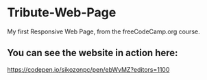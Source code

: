 # Tribute-Web-Page
My first Responsive Web Page, from the freeCodeCamp.org course.

## You can see the website in action here:
https://codepen.io/sikozonpc/pen/ebWvMZ?editors=1100


